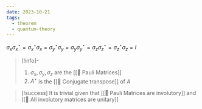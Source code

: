 ```yaml
---
date: 2023-10-21
tags:
  - theorem
  - quantum-theory
---
```


$\sigma_x \sigma_x^\star = \sigma_x^\star \sigma_x = \sigma_y^\star \sigma_y = \sigma_y \sigma_y^\star = \sigma_z \sigma_z^\star = \sigma_z^\star \sigma_z = I$ 

>[!info]-
> 1. $\sigma_x, \sigma_y, \sigma_z$ are the [[📘 Pauli Matrices]]
> 2. $A^\star$ is the [[📘 Conjugate transpose]] of $A$

>[!success]
It is trivial given that [[📗 Pauli Matrices are involutory]] and [[📗 All involutory matrices are unitary]]
